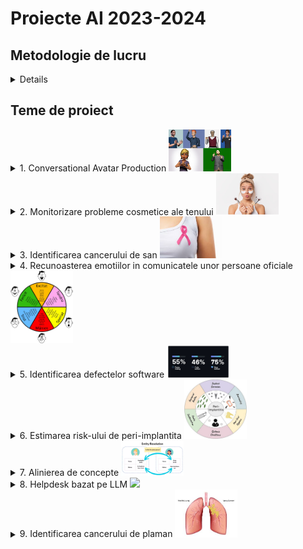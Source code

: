 
# Proiecte AI 2023-2024

## Metodologie de lucru

<details>

- Proiectele se pot realiza in echipa de maxim 4 persoane
- O echipa poate lucra la o singura tema de proiect. Un proiect poate fi ales de maxim 5 echipe, dar fiecare echipa va lucra independent.
- Echipele si temele vor fi comunicate cadrelor didactice care coordoneaza activitatea de laborator pana cel tarziu in **17aprilie 2025**.
- Proiectele se vor incarca in acest [git](https://classroom.github.com/a/Qzm42lMB). Fiecare proiect trebuie sa contina:
    - codul si explicatiile aferente (de ex. un notebook in care celulele de cod sa alterneze cu cele de explicatii) - organizate cat mai frumos 
    - un folder cu datele folosite 
    - o pagina de garda (readme) care sa contina informatii despre: echipa care a lucrat la proiect, problema abordata si un desen/schema care sa sugereze cat mai bine solutia propusa
    - cel putin cate 2 pull-request-uri (unul pentru fiecare etapa de predare) din partea fiecarui membru al echipei
- In saptamana 11 (12-16 mai) se vor prezenta, in cadrul orelor de laborator primele 2 etape (Definirea problemei si analiza datelor de intrare) si de vor incarca pe git materialele aferente
- In saptamana 13 (26 - 30 mai)  se vor prezenta, in cadrul orelor de laborator, ultimele 2 etape (Dezvoltarea modelului si Imbunatatiri) si se vor incarca pe git materialele aferente
- In saptamana 14 (2-6 iunie) se vor incarca pe git filmulete scurte de prezentare a proiectelor realizate (doar de catre echipele care au obtinut cel putin 300p pana acum).
- Evaluare:
    - definirea problemei si analiza datelor de intrare - 200p
    - dezvoltarea unui model de AI si evaluarea performantei - 300p
    - imbunatatiri - 300p
    - teaser de prezentare a solutiei dezvoltate - 200p
        - ce problema rezolva proiectul (inputs, outputs)
        - ce tip de AI s-a folosit
        - ce performanta s-a obtinut
        - care sunt [SGD](https://unstats.un.org/wiki/display/SDGeHandbook/Home)-urile impactate de un astfel de proiect (motivati alegerea unuia sau mai multor obiective)
</details>

## Teme de proiect


<details>
    <summary> 1. Conversational Avatar Production 
    <img src="projects\avatar.webp" width="100">
    </summary>

### Conversational Avatar Production

#### Scop
Dezvoltarea unui sistem conversațional, care răspunde la întrebări textuale în mod vocal prin intermediul unui avatar. De ex.:
- UBB-bot care răspunde la întrebări despre UBB si are ca avatar imaginea lui Janos Bolyai
- Turing-bot care răspunde la întrebări despre AI si are ca avatar imaginea lui Alan Turing

#### Ideea de baza
În lumea digitală, interacțiunea cu avatare animate devine din ce în ce mai importantă, fie că vorbim despre asistenți virtuali, personaje din jocuri, educație interactivă sau prezentatori AI pentru conținut video generat automat. Totuși, crearea animațiilor realiste pentru vorbire și expresii faciale implică, de obicei, procese complexe și costisitoare, necesitând resurse considerabile. 
Folosind tehnici de Machine Learning, acest proces poate fi automatizat, permițând avatarelor să reproducă mișcările buzelor și expresiile faciale în timp real, pe baza unui input audio sau text. O astfel de tehnologie ar putea fi utilizată în crearea de consilieri virtuali  pentru procedura de admitere pentru cursuri online, ghidurilor interactive pentru muzee sau aplicații turistice, asistenților personalizați pentru servicii bancare și customer support, dar și în industria filmelor și jocurilor pentru generarea rapidă de personaje animate. Scopul este de a dezvolta și antrena un model AI capabil să genereze animații fluide și naturale, transformând interacțiunile virtuale într-o experiență mai autentică și captivantă. 

#### TODOlist
Pentru dezvoltarea unui asemena sistem complex nu exista o serie de pași prestabilită, dar este importanta respectarea cerinței principale. Un user adresează întrebări (prin mesaje vocale) sau discută prin intermediul prompt-urilor textuale și sistemul răspunde, prin intermediul unui avatar, atat prin mesaje scrise, cat si prin mesaje vocale. 

#### Bibliografie

În funcție de soluția elaborată, câteva cerințe parțiale ar fi utilizarea corectă a următoarelor:
- Large Language Model (LLM) – Pentru procesul de comunicare se poate folosi un LLM. Acesta poate genera răspunsuri textuale la întrebările utilizatorului 
[link](https://huggingface.co/docs/transformers/llm_tutorial)
[link](https://github.com/vllm-project/vllm)
[link](https://github.com/abetlen/llama-cpp-python)
[link](https://github.com/huggingface/text-generation-inference)
[link](https://github.com/guidance-ai/guidance)
[link](https://huggingface.co/mistralai/Mistral-7B-v0.1)  

- Text-to-Speech Model - pornind de la răspunsul textual oferit de LLM, acest “modul” din sistem, generează răspunsul vocal.
[link](https://github.com/ming024/FastSpeech2)
[link](https://github.com/CorentinJ/Real-Time-Voice-Cloning)
[link](https://github.com/DrewThomasson/VoxNovel)
[link](https://github.com/jasonppy/VoiceCraft)
[link](https://github.com/coqui-ai/TTS)
[link](https://huggingface.co/coqui/XTTS-v2)
[link](https://github.com/snakers4/silero-models) 
[link](https://github.com/daniilrobnikov/vits2)

- Alegerea unui Avatar – Acest pas nu necesita neaparat AI, se poate alege o imagine cu o persoana sau un personaj. Alternativ se poate genera un avator unic apeland la serviciile unui model bazat pe Stable Diffusion (inclusive ChatGPT sau DALL-E)
[link](https://github.com/kdjayakody/Fooocus-AI-Image-Generator)
[link](https://huggingface.co/learn/diffusion-course/unit0/1)
[link](https://openai.com/index/dall-e-2/)
[link](https://openai.com/index/dall-e-3/)

- Generarea video-ului în care avatarul răspunde – Pornind de la o imagine cu avatorul si text-ul \ audio-ul cu răspunsul se generază video-ul în care avatarul din imagine răspunde
[link](https://github.com/OpenTalker/SadTalker)
[link](https://github.com/Rudrabha/Wav2Lip)
[link](https://github.com/EvelynFan/FaceFormer)
[link](https://github.com/hzwer/ECCV2022-RIFE)

</details>


<details>
    <summary> 2. Monitorizare probleme cosmetice ale tenului 
        <img src="projects\skinPb.jpg" width="100"> 
    </summary>

### Monitorizare probleme cosmetice ale tenului (riduri, puncte negre, acnee, etc.)

#### Scop

Dezvoltarea unui sistem inteligent care sa permita identificarea problemelor cosmetice ale tenului (riduri, puncte negre, acnee, etc.) si sa ofere recomandari pentru ingrijirea pielii.


#### Ideea de baza

Ridurile faciale sunt indicatori majori pentru estimarea vârstei umane și identificarea emoțiilor umane. Numeroși cercetători au propus metode de segmentare a ridurilor faciale, iar companiile de cosmetice continuă să lanseze diverse tipuri de tratamente pentru riduri. Segmentarea ridurilor faciale este un domeniu important de cercetare pentru prevenirea îmbătrânirii faciale. 

Acneea este o boală a pielii cauzată în principal de bacterii, foliculii de păr expuși la grasimi și celulele moarte ale pielii. Acestea declanșează uneori puncte albe, puncte negre sau coșuri, de obicei pe fata, gât, brațe și spatele umerilor. Acneea la adolescenți este cea mai severă, deși afectează persoane de orice vârstă. Medicii pot detecta cu ușurință acneea prin examinarea pielii pacientului, dar detectarea automată a acneei nu este ușoară pentru că aceasta poate fi confundată cu alte tipuri de leziuni ale pielii.

Pornind de la o poza a fetei pe care o clienta/un client si-o realizeaza, sa se identifice problemele cosmetice ale tenului si sa se ofere recomandari pentru ingrijirea pielii. Algoritmii de AI pot fi folosiți pentru a segmenta ridurile/acneea/punctele negre faciale din imagini, pentru a le cuantifica și pentru a oferi recomandări pentru îngrijirea pielii. 

#### TODOlist

1. Definirea problemei 
    - ce se da si ce se cere?
    - de ce e nevoie de AI pentru a rezolva problema?
2. Analiza datelor de intrare
    - ce tip de date avem?
    - cate date avem?
    - ce distributie au datele?
3. Dezvoltarea unei mini-aplicatii software care
    - sa primeasca datele de intrare (in formatul corespunzator)
    - sa ofere rezultatul (in formatul corespunzator) - hard-coded
    - sa fie pregatita pentru a integra modelul de AI
3. Dezvoltarea unui model de AI si evaluarea performantei
    - ce arhitectura are modelul de AI?
    - ce setup (parametrii si hiper-parametrii) se folosesc pentru antrenarea si validarea modelului de AI?
    - ce metrici de performanta se monitorizeaza?
4. Propuneri de imbunatatiri


#### Data
- SkinMate [link](https://github.com/C23-PR556-SkinMate/skinmate-machine-learning)
- set de date [link](https://drive.google.com/drive/folders/10LA7gA1aUot8V-JTfv9zYlpKCbLj4UXg)
- Tschandl, P., Rosendahl, C., & Kittler, H. (2018). The HAM10000 dataset, a large collection of multi-source dermatoscopic images of common pigmented skin lesions. Scientific data, 5(1), 1-9. [link](https://www.fc.up.pt/addi/ph2%20database.html) 

#### Bibliografie

- Aboulmira, A., Lachgar, M., Hrimech, H., Camara, A., Elbahja, C., Elmansouri, A., & Hassini, Y. (2024). SkinHealthMate app: An AI-powered digital platform for skin disease diagnosis. Systems and Soft Computing, 6, 200166. [link](https://www.sciencedirect.com/science/article/pii/S2772941924000954#bib0026)

- Kim, S., Yoon, H., Lee, J., & Yoo, S. (2023). Facial wrinkle segmentation using weighted deep supervision and semi-automatic labeling. Artificial Intelligence in Medicine, 145, 102679. [link](https://www.sciencedirect.com/science/article/pii/S0933365723001938)

- Liu, Z., Qi, Q., Wang, S., & Zhai, G. (2024). A novel approach to the detection of facial wrinkles: Database, detection algorithm, and evaluation metrics. Computers in Biology and Medicine, 174, 108431. [link](https://www.sciencedirect.com/science/article/pii/S0010482524005158?ref=pdf_download&fr=RR-2&rr=90f4ac833a5dc9e5#sec1)

- Kim, S., Yoon, H., & Lee, J. (2024). Semi-Supervised Facial Acne Segmentation Using Bidirectional Copy–Paste. Diagnostics, 14(10), 1040. [link](https://www.mdpi.com/2075-4418/14/10/1040#B30-diagnostics-14-01040)

- Kim, S., Lee, C., Jung, G., Yoon, H., Lee, J., & Yoo, S. (2023, June). Facial acne segmentation based on deep learning with center point loss. In 2023 IEEE 36th International Symposium on Computer-Based Medical Systems (CBMS) (pp. 678-683). IEEE. [link](https://ieeexplore.ieee.org/abstract/document/10178708)

</details>



<details>
    <summary> 3. Identificarea cancerului de san  
        <img src="projects\breastCancer.jpeg" width="100">
    </summary>

### Identificarea cancerului de san

#### Scop
Dezvoltarea unui sistem inteligent care să ajute medicii în diagnosticarea timpurie a cancerului de san.

#### Ideea de baza
Detectarea cancerului de sân în mamografii este o problemă critică în imagistica medicală și diagnostic. Interpretarea mamografiilor este provocatoare din cauza variațiilor în densitatea țesuturilor, a structurilor suprapuse și a diferențelor subtile dintre tumorile benigne și maligne. 
Această problemă trebuie rezolvată folosind un algoritm inteligent, deoarece examinarea manuală tradițională de către radiologi este consumatoare de timp și predispusă la erori umane. 

Plecand de la seturile de date cu mamografii, se vor folosii modele de AI bazate pe arhitecturi de tip Transformer pentru a identifica tumori maligne si benigne in imagini. Modelele folosite pot fi pre-antrenate pe alte seturi de date si fine-tunate pe setul de date cu mamografii.

#### TODOlist

1. Definirea problemei 
    - ce se da si ce se cere?
    - de ce e nevoie de AI pentru a rezolva problema?
2. Analiza datelor de intrare
    - ce tip de date avem?
    - cate date avem?
    - ce distributie au datele?
3. Dezvoltarea unei mini-aplicatii software care
    - sa primeasca datele de intrare (in formatul corespunzator)
    - sa ofere rezultatul (in formatul corespunzator) - hard-coded
    - sa fie pregatita pentru a integra modelul de AI
3. Dezvoltarea unui model de AI si evaluarea performantei
    - ce arhitectura are modelul de AI?
    - ce setup (parametrii si hiper-parametrii) se folosesc pentru antrenarea si validarea modelului de AI?
    - ce metrici de performanta se monitorizeaza?
4. Propuneri de imbunatatiri


#### Data
- MIAS [link](http://peipa.essex.ac.uk/info/mias.html)
- DDSM [link](http://www.eng.usf.edu/cvprg/Mammography/Database.html) or [link](https://www.cancerimagingarchive.net/collection/cbis-ddsm/)
- INbreast  [link](https://www.kaggle.com/datasets/tommyngx/inbreast2012)

#### Bibliografie

- Vit
    - Dosovitskiy, A. (2020). An image is worth 16x16 words: Transformers for image recognition at scale. arXiv preprint arXiv:2010.11929.
    [link](https://arxiv.org/pdf/2010.11929)
    - Code [link](https://github.com/google-research/vision_transformer) or HuggingFace models [link](https://huggingface.co/docs/transformers/en/model_doc/vit)

- CrossViT 
    - Chen, C. F. R., Fan, Q., & Panda, R. (2021). Crossvit: Cross-attention multi-scale vision transformer for image classification. In Proceedings of the IEEE/CVF international conference on computer vision (pp. 357-366). [link](https://openaccess.thecvf.com/content/ICCV2021/papers/Chen_CrossViT_Cross-Attention_Multi-Scale_Vision_Transformer_for_Image_Classification_ICCV_2021_paper.pdf)
    - Code [link](https://github.com/IBM/CrossViT)

- DeiT
    - Touvron, H., Cord, M., Douze, M., Massa, F., Sablayrolles, A., & Jégou, H. (2020). Training data-efficient image transformers & distillation through attention. arXiv 2020. arXiv preprint arXiv:2012.12877, 2(3). \href{https://arxiv.org/abs/2012.12877v2}{link}
    - Code [link](https://github.com/facebookresearch/deit/tree/2aefd8fc8634d099c1495ce9dba2b6c6a921d611)

- MammoViT
    - Al Mansour, A. G., Alshomrani, F., Alfahaid, A., & Almutairi, A. T. (2025). MammoViT: A Custom Vision Transformer Architecture for Accurate BIRADS Classification in Mammogram Analysis. Diagnostics, 15(3), 285 [link](https://www.mdpi.com/2075-4418/15/3/285)

- Gutierrez-Cardenas, J. (2024). Breast Cancer Classification Through Transfer Learning with Vision Transformer, PCA, and Machine Learning Models. International Journal of Advanced Computer Science & Applications, 15(4). [link](https://www.proquest.com/docview/3060148581?fromopenview=true&pq-origsite=gscholar&sourcetype=Scholarly%20Journals)

</details>




<details>
    <summary> 4. Recunoasterea emotiilor in comunicatele unor persoane oficiale <img src="projects\emotions.jpg" width="100"> </summary>

### Recunoasterea emotiilor in comunicatele unor persoane oficiale

### Scop

Dezvoltarea unui sistem inteligent care sa permita identificarea emotiilor din comunicatele unor persoane oficiale pe baza textului scris asociat comunicatului, mesajului vocal asociat comunicatului sau a mimicii celui care trasnmite comunicatul.

#### Ideea de baza
Se are in vedere dezvoltarea unui sistem cu 3 componente:
- o componenta care analizeaza emotiile in textul scris
- o componenta care analizeaza emotiile in mesajul vocal
- o componenta care analizeaza emotiiile in mimica persoanei care transmite comunicatul.

La final, se vor fuziona output-urile celor 3 componente. 

#### TODOlist

1. Definirea problemei 
    - ce se da si ce se cere?
    - de ce e nevoie de AI pentru a rezolva problema?
2. Analiza datelor de intrare
    - ce tip de date avem?
    - cate date avem?
    - ce distributie au datele?
3. Dezvoltarea unei mini-aplicatii software care
    - sa primeasca datele de intrare (in formatul corespunzator)
    - sa ofere rezultatul (in formatul corespunzator) - hard-coded
    - sa fie pregatita pentru a integra modelul de AI
3. Dezvoltarea unui model de AI si evaluarea performantei
    - ce arhitectura are modelul de AI?
    - ce setup (parametrii si hiper-parametrii) se folosesc pentru antrenarea si validarea modelului de AI?
    - ce metrici de performanta se monitorizeaza?
4. Propuneri de imbunatatiri

#### Data

- MELD dataset [link](https://affective-meld.github.io/)
- Emory [link](https://github.com/emorynlp/character-mining)
- FER [link](https://www.kaggle.com/c/challenges-in-representation-learning-facial-expression-recognition-challenge/data)
- AffWild [link](https://ibug.doc.ic.ac.uk/resources/aff-wild2/)


#### Bibliografie

- Curti, F., & Kazinnik, S. (2023). Let's face it: Quantifying the impact of nonverbal communication in FOMC press conferences. Journal of Monetary Economics, 139, 110-126. [link](https://www.sciencedirect.com/science/article/pii/S0304393223000740?casa_token=1glEZKEF3SsAAAAA:1N9OYe0N-WknNuD2jI9EZhvQ6abxYswddZYPgZ1_udhzWjIt8peIkZLDlM9sHAiR6s7yL4oIcQ)

- Some models for emotion recognition in texts [model1](https://huggingface.co/michellejieli/emotion_text_classifier) [model2](https://huggingface.co/mrm8488/t5-base-finetuned-emotion)

- Some models for emotion recognition in speech [model1](https://huggingface.co/r-f/wav2vec-english-speech-emotion-recognition)

- Some models for emotion recognition in faces [model1](https://huggingface.co/ElenaRyumina/face_emotion_recognition) [model2](https://huggingface.co/trpakov/vit-face-expression)

</details>






<details>
    <summary> 5. Identificarea defectelor software <img src="projects\code.jpg" width="100"> </summary>

### Identificarea defectelor software

#### Scop

Instrumentele AI îmbunătățesc productivitatea, dar degradează calitatea codului. 
Ultima analiză a [GitClear](https://www.gitclear.com/coding_on_copilot_data_shows_ais_downward_pressure_on_code_quality?utm_source=substack&utm_medium=email) asupra a 211 milioane de linii de cod a constatat că asistenții AI (cum ar fi Copilot) pot spori productivitatea, dar înrăutățesc calitatea codului. Aceasta arată un compromis clar: producem mai mult cod, dar bazele noastre de cod au mult mai multe duplicate și mai puține refactorizări.

#### Ideea de baza

Se va considera o baza de date cu mai multe proiecte software. Se va dezvolta un model de AI bazat pe LLM care sa identifice defectele software in codul sursa pe baza codului sursa si al metricilor de complexitate. 

Posibile versiuni de input pentru LLM (prin intermediul prompt-ului): 
- doar codul sursa al clasei curente, 
- codul sursa al clasei curente si codul sursa al claselor "parinte", 
- codul sursa al clasei curente si codul sursa al claselor "parinte", precum si metrici de complexitate asociate codului sursa (metrici precum complexitatea ciclomatica [link](https://d1wqtxts1xzle7.cloudfront.net/48213691/tse.1976.23383720160821-12832-sniirk-libre.pdf?1471767990=&response-content-disposition=inline%3B+filename%3DA_Complexity_Measure.pdf&Expires=1743369021&Signature=FrLxyskf0pTFRiM~Q30qykafb4a-m071sO87klcxqXqJBcRJGOYOZ5CY94KFjsADNciMoVd4CNwPVHiVkgcACxxV-V~Bod8D8eI1gP7q8sHR0a5qhrIhpfePgf54kCvxGbTP-dFu9YItw~E2FXb~PQRIfzL9BmczizOXSASL1To9qFYCVhJv9MT-CoTABaSPQ8T4-9ZFVzdPwgXFX3e3oRYjotU3EWC6HkdWUG0gRvmMqONAyLWrxY8xFU4m7PkVnmAasyN7G9L38-DBsF8AUJT6CpjFfvAaAigK0iv8TkFYzyfbR5pu97LLH5w622qHtRc9tuo~3Qu2J9SPO0JGSA__&Key-Pair-Id=APKAJLOHF5GGSLRBV4ZA), 
complexitatea cognitiva [link](https://www.researchgate.net/publication/313803215_Automated_tool_for_the_calculation_of_cognitive_complexity_of_a_software), Weighted methods per Class [link](https://www.researchgate.net/publication/313803215_Automated_tool_for_the_calculation_of_cognitive_complexity_of_a_software), Lack of Cohesion in Methods [link](https://www.researchgate.net/publication/313803215_Automated_tool_for_the_calculation_of_cognitive_complexity_of_a_software), Depth of inheritance tree [link](https://www.researchgate.net/publication/313803215_Automated_tool_for_the_calculation_of_cognitive_complexity_of_a_software), Halstead’s Metrics [link](https://books.google.ro/books/about/Elements_of_Software_Science.html?id=zPcmAAAAMAAJ&redir_esc=y), 
Size metrics - Lines of Code [link](https://www.researchgate.net/publication/328646564_On_the_correlation_between_testing_effort_and_software_complexity_metrics)) 


Output asteptat: defectele software identificate in codul sursa (daca clasa contine sau nu contine bug-uri, ce fel de bug contine)

#### TODOlist

1. Definirea problemei 
    - ce se da si ce se cere?
    - de ce e nevoie de AI pentru a rezolva problema?
2. Analiza datelor de intrare
    - ce tip de date avem?
    - cate date avem?
    - ce distributie au datele?
3. Dezvoltarea unei mini-aplicatii software care
    - sa primeasca datele de intrare (in formatul corespunzator)
    - sa ofere rezultatul (in formatul corespunzator) - hard-coded
    - sa fie pregatita pentru a integra modelul de AI
3. Dezvoltarea unui model de AI si evaluarea performantei
    - ce arhitectura are modelul de AI?
    - ce setup (parametrii si hiper-parametrii) se folosesc pentru antrenarea si validarea modelului de AI?
    - ce metrici de performanta se monitorizeaza?
4. Propuneri de imbunatatiri

#### Data
- Data [link](https://www.inf.szte.hu/~ferenc/pdf/FTL18-PROMISE-A%20public%20unified%20bug%20dataset%20for%20Java.pdf)


#### Bibliografie

- List of research papers focused on Large Language Models [link](https://github.com/PurCL/CodeLLMPaper/tree/main)

- Simões, I. R. D. S., & Venson, E. (2024, November). Evaluating Source Code Quality with Large Language Models: a comparative study. In Proceedings of the XXIII Brazilian Symposium on Software Quality (pp. 103-113).
[link](https://www.researchgate.net/publication/383119379_Evaluating_Source_Code_Quality_with_Large_Languagem_Models_a_comparative_study)

- Wadhwa, N., Pradhan, J., Sonwane, A., Sahu, S. P., Natarajan, N., Kanade, A., ... & Rajamani, S. (2024). Core: Resolving code quality issues using llms. Proceedings of the ACM on Software Engineering, 1(FSE), 789-811 [link](https://dl.acm.org/doi/pdf/10.1145/3643762)

- Jelodar, H., Meymani, M., & Razavi-Far, R. (2025). Large Language Models (LLMs) for Source Code Analysis: applications, models and datasets. arXiv preprint arXiv:2503.17502 [link](https://www.researchgate.net/publication/390143194_Large_Language_Models_LLMs_for_Source_Code_Analysis_applications_models_and_datasets)

- Fang, C., Miao, N., Srivastav, S., Liu, J., Zhang, R., Fang, R., ... & Homayoun, H. (2024). Large language models for code analysis: Do {LLMs} really do their job?. In 33rd USENIX Security Symposium (USENIX Security 24) (pp. 829-846) [link](https://www.usenix.org/system/files/sec24fall-prepub-2205-fang.pdf)

- Backström, O., & Kihlert, A. (2023). Code Quality and Large Language Models in Computer Science Education: Enhancing student-written code through ChatGPT [link](https://www.diva-portal.org/smash/get/diva2:1779791/FULLTEXT01.pdf)

</details>

<details>
    <summary> 6. Estimarea risk-ului de peri-implantita  
    <img src="projects\stoma.png" width="100"> </summary>

### Estimarea risk-ului de peri-implantita

#### Scop
Modele AI pentru evaluarea riscului de aparitie  a periimplantitei  [link](2024-2025\Projects\Implant planning-articole.pptx)

#### Ideea de baza
Dandu-se o colectie de documente text (articles, case reports, reviews, etc.), se inspecteaza colectia si se cauta factorii care au determinat esecul tratamentului implantar. In functie de anumite criterii (frecventa = in cate articole apare acel factor, intensitate = daca s-a cuantificat cumva influenta acelui factor) se da un scor de risc fiecarui factor. Se creaza 1 chestionar cu acest sistem de scoring care se va valida clinic.
- algoritmi AI de identificare a factorilor asociati cu dezvolatrea periimplantitei  
- acordarea unui scor de risc in functie de datele gasite in literatura 
- dezvoltaea unui algoritm de calcul a riscului 
- validarea algoritmului dezvolatat  pe cazuri clinice 

#### TODOlist

1. Definirea problemei 
    - ce se da si ce se cere?
    - de ce e nevoie de AI pentru a rezolva problema?
2. Analiza datelor de intrare
    - ce tip de date avem?
    - cate date avem?
    - ce distributie au datele?
3. Dezvoltarea unei mini-aplicatii software care
    - sa primeasca datele de intrare (in formatul corespunzator)
    - sa ofere rezultatul (in formatul corespunzator) - hard-coded
    - sa fie pregatita pentru a integra modelul de AI
3. Dezvoltarea unui model de AI si evaluarea performantei
    - ce arhitectura are modelul de AI?
    - ce setup (parametrii si hiper-parametrii) se folosesc pentru antrenarea si validarea modelului de AI?
    - ce metrici de performanta se monitorizeaza?
4. Propuneri de imbunatatiri

#### Data
- Date din literatura - 3 baze de date PubMed, Embase , Google scholar - model de cautare si identificare a esecului implantar 
- cateva exemple cu documente [link](2024-2025\Projects\Articole implat failure.zip)

</details>

<details>
    <summary> 7. Alinierea de concepte 
    <img src="projects\entity-resolution.webp" width="100">
    </summary>

### Alinierea de concepte

#### Scop
Alinierea conceptelor constă în a găsi descrieri diferite ale acestora care se referă la aceeași entitate din lumea reală în diferite surse de date (de exemplu, fișiere de date, cărți, site-uri web și baze de date). Aceasta este o problemă esențială în gestionarea datelor, deoarece permite consolidarea informațiilor dispersate și eliminarea redundanțelor. Prin utilizarea tehnicilor avansate de învățare automată și algoritmi de potrivire, alinierea conceptelor poate îmbunătăți semnificativ calitatea și acuratețea datelor, facilitând astfel analize mai precise și decizii mai informate. În plus, această tehnologie este crucială pentru integrarea datelor în proiecte mari, cum ar fi cele din domeniul sănătății, finanțelor și comerțului electronic, unde datele provin din numeroase surse și trebuie corelate corect pentru a oferi o imagine completă și coerentă.

#### Ideea de baza
Se consideră 2 baze de date care conțin informații despre produse (de exemplu, preț, descriere, imagine) de la 2 furnizori diferiți. Scopul este de a identifica produsele care sunt aceleași în cele 2 baze de date, dar sunt descrise diferit. Se va dezvolta un model de AI care să identifice produsele care sunt aceleași, dar sunt descrise diferit în cele 2 baze de date. Se pot investiga mai multe reprezentări ale descrierilor produselor:
- concatenarea atributelor produsului (de exemplu, nume, preț, descriere) si asocierea unui embedding (folosind un model de AI pre-antrenat pe text), urmat de un pas de clasificare binara (produse aliniate sau diferite)
- asocierea unui embedding pentru fiecare atribut si concatenarea acestora, urmat de un pas de clasificare binara (produse aliniate sau diferite)
- interogarea unui LLM daca cele 2 descrieri sunt despre acelasi produs

#### TODOlist
1. Definirea problemei 
    - ce se da si ce se cere?
    - de ce e nevoie de AI pentru a rezolva problema?
2. Analiza datelor de intrare
    - ce tip de date avem?
    - cate date avem?
    - ce distributie au datele?
3. Dezvoltarea unei mini-aplicatii software care
    - sa primeasca datele de intrare (in formatul corespunzator)
    - sa ofere rezultatul (in formatul corespunzator) - hard-coded
    - sa fie pregatita pentru a integra modelul de AI
3. Dezvoltarea unui model de AI si evaluarea performantei
    - ce arhitectura are modelul de AI?
    - ce setup (parametrii si hiper-parametrii) se folosesc pentru antrenarea si validarea modelului de AI?
    - ce metrici de performanta se monitorizeaza?
4. Propuneri de imbunatatiri

#### Data

- [Abt-Buy](https://paperswithcode.com/dataset/abt-buy)
- [Amazon-Google](https://paperswithcode.com/dataset/amazon-google)

#### Bibliografy

- Christophides, V., Efthymiou, V., Palpanas, T., Papadakis, G., & Stefanidis, K. (2019). End-to-end entity resolution for big data: A survey. arXiv preprint arXiv:1905.06397. [link](https://arxiv.org/pdf/1905.06397)
Barlaug, N., & Gulla, J. A. (2021). Neural networks for entity matching: A survey. ACM Transactions on Knowledge Discovery from Data (TKDD), 15(3), 1-37. [link](https://arxiv.org/pdf/2010.11075)

- Li, Y., Li, J., Suhara, Y., Doan, A., & Tan, W. C. (2020). Deep entity matching with pre-trained language models. arXiv preprint arXiv:2004.00584. [link](https://arxiv.org/pdf/2004.00584) [code](https://github.com/megagonlabs/ditto)

- Peeters, R., Steiner, A., & Bizer, C. (2023). Entity matching using large language models. arXiv preprint arXiv:2310.11244. [link](https://arxiv.org/pdf/2310.11244v4) [code](https://github.com/wbsg-uni-mannheim/matchgpt)


</details>


<details>
    <summary> 8. Helpdesk bazat pe LLM 
<img src="image.png" width="120"> </summary>

### Sistem automat pentru helpdesk bazat pe LLM

#### Scop
Dezvoltarea unui sistem inteligent care să poată să răspundă la întrebări folosind un LLM și o colecție de documente.

#### Ideea de baza

Dezvoltarea unui sistem de tip Retrieval-Augmented Generation (RAG) care să poată să răspundă la întrebări folosind un LLM și o colecție de documente. Sistemul va folosi un model de tip RAG pentru a căuta în colecția de documente și a genera răspunsuri la întrebările utilizatorilor. De obicei, un sistem RAG cauta in colectia de doucmente, pe baza unei interogari, docuemntele (sau partile de document) cele mai relevante si le concateneaza cu interogarea pentru a genera un raspuns.
Etapele principale sunt:
- indexarea documentelor din colectie (o modalitate de reprezentare cat mai relevanta pt LLM-ul care va cauta in ele)
- cautarea celor mai relevante documente pentru o anumita interogare (querry)
- generarea textului/raspunsului pe baza interogarii si a documentelor gasite, folosind un algoritm inteligent de generare 
- evaluarea raspunsului generat 

Iteratii in explorare:
- Iteratia 1 - folosirea unui set de date public
- Iteratia 2 - folosirea unui set de date privat 

#### TODOlist

1. Definirea problemei 
    - ce se da si ce se cere?
    - de ce e nevoie de AI pentru a rezolva problema?
2. Analiza datelor de intrare
    - ce tip de date avem?
    - cate date avem?
    - ce distributie au datele?
3. Dezvoltarea unei mini-aplicatii software care
    - sa primeasca datele de intrare (in formatul corespunzator)
    - sa ofere rezultatul (in formatul corespunzator) - hard-coded
    - sa fie pregatita pentru a integra modelul de AI
3. Dezvoltarea unui model de AI si evaluarea performantei
    - ce arhitectura are modelul de AI?
    - ce setup (parametrii si hiper-parametrii) se folosesc pentru antrenarea si validarea modelului de AI?
    - ce metrici de performanta se monitorizeaza?
4. Propuneri de imbunatatiri


#### Data

- Public data [link](https://github.com/MoritzLaurer/rag-demo/tree/master)
- Private data - coming soon


#### Bibliografie

- RAG demo [link](https://github.com/MoritzLaurer/rag-demo/tree/master)
- Example of building a RAG with LangChain [link](https://python.langchain.com/docs/tutorials/rag/)
- Lewis, P., Perez, E., Piktus, A., Petroni, F., Karpukhin, V., Goyal, N., ... & Kiela, D. (2020). Retrieval-augmented generation for knowledge-intensive nlp tasks. Advances in neural information processing systems, 33, 9459-9474 [link](https://arxiv.org/pdf/2005.11401)
- Better Customer Support Using Retrieval-Augmented Generation (RAG) at Thomson Reuters [link](https://medium.com/tr-labs-ml-engineering-blog/better-customer-support-using-retrieval-augmented-generation-rag-at-thomson-reuters-4d140a6044c3)
- Survey of different RAG systems [link](https://www.youtube.com/watch?v=mE7IDf2SmJg)
- RAG from scratch [link](https://www.freecodecamp.org/news/mastering-rag-from-scratch/)


</details>

<details>
    <summary> 9. Identificarea cancerului de plaman  
    <img src="projects\lungCancer.jpeg" width="100">
    </summary>

### Identificarea cancerului de plaman

#### Scop
Dezvoltarea unui sistem inteligent care să ajute medicii în diagnosticarea timpurie a cancerului de plămân.

#### Ideea de baza

Deși cancerul pulmonar este recunoscut ca fiind cel mai mortal tip de cancer, un prognostic bun și un tratament eficient depind de detectarea timpurie a acestuia. Povara medicilor poate fi redusa cu ajutorul tehnicilor de AI care sunt esențiale în automatizarea diagnosticului și clasificării bolilor.

De aceea, se dorește dezvoltarea unui sistem inteligent care să ajute medicii în diagnosticarea timpurie a cancerului de plămân. Un astfel de sistem ar putea folosi algoritmi avansați de învățare profundă și rețele neuronale convoluționale pentru a analiza imagini medicale și a identifica semnele precoce ale cancerului pulmonar cu o precizie ridicată1. Acest lucru ar permite medicilor să detecteze cancerul în stadii incipiente, când opțiunile de tratament sunt mai eficiente și șansele de supraviețuire sunt mai mari2.

Implementarea unui astfel de sistem ar putea reduce semnificativ timpul necesar pentru diagnosticare și ar diminua riscul de erori umane1. În plus, ar putea oferi suport în luarea deciziilor clinice, ajutând medicii să aleagă cele mai potrivite tratamente pentru fiecare pacient în parte, pe baza caracteristicilor specifice ale tumorii și ale pacientului. Astfel, dezvoltarea unui sistem inteligent pentru diagnosticarea timpurie a cancerului de plămân nu doar că ar ușura munca medicilor, dar ar putea salva numeroase vieți prin îmbunătățirea ratei de detectare precoce și a eficienței tratamentelor.


#### TODOlist

1. Definirea problemei 
    - ce se da si ce se cere?
    - de ce e nevoie de AI pentru a rezolva problema?
2. Analiza datelor de intrare
    - ce tip de date avem?
    - cate date avem?
    - ce distributie au datele?
3. Dezvoltarea unei mini-aplicatii software care
    - sa primeasca datele de intrare (in formatul corespunzator)
    - sa ofere rezultatul (in formatul corespunzator) - hard-coded
    - sa fie pregatita pentru a integra modelul de AI
3. Dezvoltarea unui model de AI si evaluarea performantei
    - ce arhitectura are modelul de AI?
    - ce setup (parametrii si hiper-parametrii) se folosesc pentru antrenarea si validarea modelului de AI?
    - ce metrici de performanta se monitorizeaza?
4. Propuneri de imbunatatiri


#### Data

- Chest CT-scane images [link](https://www.kaggle.com/datasets/mohamedhanyyy/chest-ctscan-images/data)
- Lung Image Database Consortium image collection (LIDC-IDRI) [link](https://www.cancerimagingarchive.net/collection/lidc-idri/)

#### Bibliografie

- Liu, J. A., Yang, I. Y., & Tsai, E. B. (2022). Artificial intelligence (AI) for lung nodules, from the AJR special series on AI applications. American Journal of Roentgenology, 219(5), 703-712. [link](https://ajronline.org/doi/10.2214/AJR.22.27487) 

- Gu, Y., Chi, J., Liu, J., Yang, L., Zhang, B., Yu, D., ... & Lu, X. (2021). A survey of computer-aided diagnosis of lung nodules from CT scans using deep learning. Computers in biology and medicine, 137, 104806. [link](https://www.sciencedirect.com/science/article/pii/S0010482521006004?casa_token=qhi8cSHcd5UAAAAA:iUwm4l441GNq0Ph2QQ8gW5tConmiyHUtm6ynRLEi1b7Io2HdL6qI0hSggNQPfHWn16XeO4FDNQ#sec4)

- Javed, R., Abbas, T., Khan, A. H., Daud, A., Bukhari, A., & Alharbey, R. (2024). Deep learning for lungs cancer detection: a review. Artificial Intelligence Review, 57(8), 197. [link](https://link.springer.com/article/10.1007/s10462-024-10807-1)

- Shatnawi, M. Q., Abuein, Q., & Al-Quraan, R. (2025). Deep learning-based approach to diagnose lung cancer using CT-scan images. Intelligence-Based Medicine, 11, 100188. [link](https://www.sciencedirect.com/science/article/pii/S2666521224000553#bib41)

- Hiraman, A., Viriri, S., & Gwetu, M. (2024). Lung tumor segmentation: a review of the state of the art. Frontiers in Computer Science, 6, 1423693. [link](https://www.frontiersin.org/journals/computer-science/articles/10.3389/fcomp.2024.1423693/full)

- Jayaram, J., Haw, S. C., Palanichamy, N., Anaam, E., & Kumar, S. (2025). A Systematic Review on Effectiveness and Contributions of Machine Learning and Deep Learning Methods in Lung Cancer Diagnosis and Classifications. International Journal of Computing, 17(1), 1-12. [link](https://iiict.uob.edu.bh/IJCDS/papers/1571032811.pdf)


</details>
